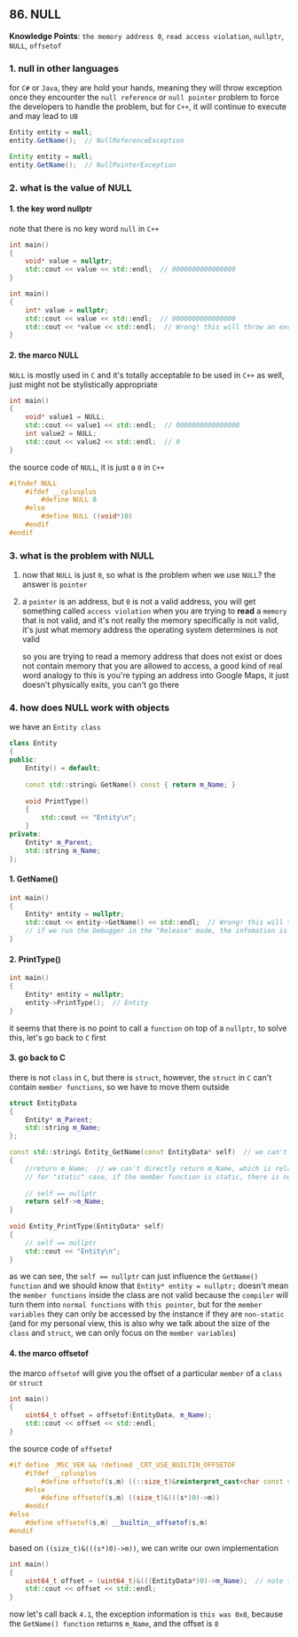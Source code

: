 ## 86. NULL

**Knowledge Points**: `the memory address 0`, `read access violation`, `nullptr`, `NULL`, `offsetof`

### 1. null in other languages

for `C#` or `Java`, they are hold your hands, meaning they will throw exception once they encounter the `null reference` or `null pointer` problem to force the developers to handle the problem, but for `C++`, it will continue to execute and may lead to `UB`  

```c#
Entity entity = null;
entity.GetName();  // NullReferenceException
```

```java
Entity entity = null;
entity.GetName();  // NullPointerException
```

### 2. what is the value of NULL

#### 1. the key word nullptr

note that there is no key word `null` in `C++`

```c++
int main()
{
    void* value = nullptr;
    std::cout << value << std::endl;  // 0000000000000000
}
```

```c++
int main()
{
	int* value = nullptr;
    std::cout << value << std::endl;  // 0000000000000000
    std::cout << *value << std::endl;  // Wrong! this will throw an exception: read access violation
}
```

#### 2. the marco NULL

`NULL` is mostly used in `C` and it's totally acceptable to be used in `C++` as well, just might not be stylistically appropriate

```c++
int main()
{
    void* value1 = NULL;
    std::cout << value1 << std::endl;  // 0000000000000000
    int value2 = NULL;
    std::cout << value2 << std::endl;  // 0
}
```

the source code of `NULL`, it is just a `0` in `C++`

```c++
#ifndef NULL
	#ifdef __cplusplus
		#define NULL 0
	#else
		#define NULL ((void*)0)
	#endif
#endif
```

### 3. what is the problem with NULL

1. now that `NULL` is just `0`, so what is the problem when we use `NULL`? the answer is `pointer`

2. a `pointer` is an address, but `0` is not a valid address, you will get something called `access violation` when you are trying to **read** a `memory` that is not valid, and it's not really the memory specifically is not valid, it's just what memory address the operating system determines is not valid

    so you are trying to read a memory address that does not exist or does not contain memory that you are allowed to access, a good kind of real word analogy to this is you're typing an address into Google Maps, it just doesn't physically exits, you can't go there

### 4. how does NULL work with objects

we have an `Entity class`

```c++
class Entity
{
public:
    Entity() = default;
    
    const std::string& GetName() const { return m_Name; }
    
    void PrintType()
    {
        std::cout << "Entity\n";
    }
private:
    Entity* m_Parent;
    std::string m_Name;
};
```

#### 1. GetName()

```c++
int main()
{
    Entity* entity = nullptr;
    std::cout << entity->GetName() << std::endl;  // Wrong! this will throw an exception: read access violation and you will see "this was 0x8"
    // if we run the Debugger in the "Release" mode, the infomation is a little different: "Access violation reading location 0x0000000000000020", this is because of optimization
}
```

#### 2. PrintType()

```c++
int main()
{
    Entity* entity = nullptr;
    entity->PrintType();  // Entity
}
```

it seems that there is no point to call a `function` on top of a `nullptr`, to solve this, let's go back to `C` first

#### 3. go back to C

there is not `class` in `C`, but there is `struct`, however, the `struct` in `C` can't contain `member functions`, so we have to move them outside

```c++
struct EntityData
{
    Entity* m_Parent;
    std::string m_Name;
};

const std::string& Entity_GetName(const EntityData* self)  // we can't use "this" because we are writing code in "C++"
{
    //return m_Name;  // we can't directly return m_Name, which is relative to an instance of "EntityData", so we need a parameter of the instance, and this is what exactly happens in "C++" when we actually compile the class: the methods inside the class get converted into just the regular free floating functions that actualy take the instance of the class as the first parameter: "EntityData* this"
    // for "static" case, if the member function is static, there is no "EntityData* this" and we can't access the non-static member like "m_Parent" in this function
    
    // self == nullptr
    return self->m_Name;
}
    
void Entity_PrintType(EntityData* self)
{
    // self == nullptr
    std::cout << "Entity\n";
}
```

as we can see, the `self == nullptr` can just influence the `GetName() function` and we should know that `Entity* entity = nullptr;` doesn't mean the `member functions` inside the class are not valid because the `compiler` will turn them into `normal functions` with `this pointer`, but for the `member variables` they can only be accessed by the instance if they are `non-static` (and for my personal view, this is also why we talk about the size of the `class` and `struct`, we can only focus on the `member variables`)

#### 4. the marco offsetof

the marco `offsetof` will give you the offset of a particular `member` of a `class` or `struct`

```c++
int main()
{
    uint64_t offset = offsetof(EntityData, m_Name);
    std::cout << offset << std::endl;
}
```

the source code of `offsetof`

```c++
#if define _MSC_VER && !defined _CRT_USE_BUILTIN_OFFSETOF
	#ifdef __cplusplus
		#define offsetof(s,m) ((::size_t)&reinterpret_cast<char const volatile&((((s*)0)->m)))
	#else
		#define offsetof(s,m) ((size_t)&(((s*)0)->m))
	#endif
#else
	#define offsetof(s,m) __builtin__offsetof(s,m)
#endif
```

based on `((size_t)&(((s*)0)->m))`, we can write our own implementation

```c++
int main()
{
    uint64_t offset = (uint64_t)&(((EntityData*)0)->m_Name);  // note that here we are not reading the memory, which will cause "read access violation", we are just getting the memory address
    std::cout << offset << std::endl;
}
```

now let's call back `4.1`, the exception information is `this was 0x8`, because the `GetName() function` returns `m_Name`, and the offset is `8`

